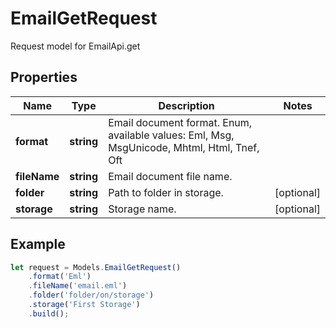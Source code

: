 # EmailGetRequest

Request model for EmailApi.get

## Properties

Name | Type | Description | Notes
---- | ---- | ----------- | -----
**format** | **string**| Email document format. Enum, available values: Eml, Msg, MsgUnicode, Mhtml, Html, Tnef, Oft |
**fileName** | **string**| Email document file name. |
**folder** | **string**| Path to folder in storage. | [optional]
**storage** | **string**| Storage name. | [optional]

## Example
```typescript
let request = Models.EmailGetRequest()
    .format('Eml')
    .fileName('email.eml')
    .folder('folder/on/storage')
    .storage('First Storage')
    .build();
```
